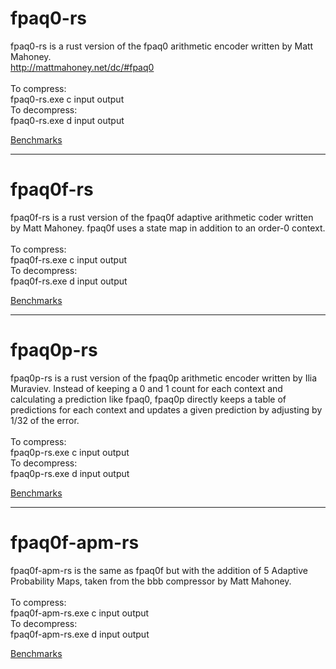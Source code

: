 # fpaq0-rs

fpaq0-rs is a rust version of the fpaq0 arithmetic encoder written by Matt Mahoney.<br>
http://mattmahoney.net/dc/#fpaq0<br>
<br>
To compress:<br>
fpaq0-rs.exe c input output<br>
To decompress:<br>
fpaq0-rs.exe d input output<br>

[Benchmarks](https://sheet.zoho.com/sheet/open/1pcxk88776ef2c512445c948bee21dcbbdba5?sheet=Sheet1&range=A1)

<hr>

# fpaq0f-rs
fpaq0f-rs is a rust version of the fpaq0f adaptive arithmetic coder written by Matt Mahoney. fpaq0f uses a state map in addition to an order-0 context.<br>
<br>
To compress:<br>
fpaq0f-rs.exe c input output<br>
To decompress:<br>
fpaq0f-rs.exe d input output<br>

[Benchmarks](https://sheet.zoho.com/sheet/open/1pcxk88776ef2c512445c948bee21dcbbdba5?sheet=Sheet1&range=A1)

<hr>

# fpaq0p-rs

fpaq0p-rs is a rust version of the fpaq0p arithmetic encoder written by Ilia Muraviev. Instead of keeping a 0 and 1 count for each context and calculating a prediction like fpaq0, fpaq0p directly keeps a table of predictions for each context and updates a given prediction by adjusting by 1/32 of the error.<br>
<br>
To compress:<br>
fpaq0p-rs.exe c input output<br>
To decompress:<br>
fpaq0p-rs.exe d input output<br>

[Benchmarks](https://sheet.zoho.com/sheet/open/1pcxk88776ef2c512445c948bee21dcbbdba5?sheet=Sheet1&range=A1)

<hr>

# fpaq0f-apm-rs
fpaq0f-apm-rs is the same as fpaq0f but with the addition of 5 Adaptive Probability Maps, taken from the bbb compressor by Matt Mahoney.<br>
<br>
To compress:<br>
fpaq0f-apm-rs.exe c input output<br>
To decompress:<br>
fpaq0f-apm-rs.exe d input output<br>

[Benchmarks](https://sheet.zoho.com/sheet/open/1pcxk88776ef2c512445c948bee21dcbbdba5?sheet=Sheet1&range=A1)
